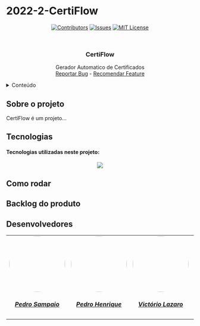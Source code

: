 
# 2022-2-CertiFlow

<a name="readme-top"></a>

<div align="center">

[![Contributors](https://img.shields.io/github/contributors/fga-eps-mds/2022-2-Squad08.svg?style=for-the-badge&color=blueviolet)](https://github.com/fga-eps-mds/2022-2-Squad08/graphs/contributors)
[![Issues](https://img.shields.io/github/issues/fga-eps-mds/2022-2-Squad08.svg?style=for-the-badge&color=blueviolet)](https://github.com/fga-eps-mds/2022-2-Squad08/issues)
[![MIT License](https://img.shields.io/github/license/fga-eps-mds/2022-2-Squad08.svg?style=for-the-badge&color=blueviolet)](https://github.com/fga-eps-mds/2022-2-Squad08/blob/main/LICENSE)

</div>

<br />
<div align="center">
  <a href="https://github.com/fga-eps-mds/2022-2-Squad08">
    <img src="">
  </a>

  <h3 align="center">CertiFlow</h3>

  <p align="center">
   Gerador Automatico de Certificados
    <br />
    <a href="https://github.com/fga-eps-mds/2022-2-Squad08/blob/main/SECURITY.md">Reportar Bug</a>
    -
    <a href="https://github.com/fga-eps-mds/2022-2-Squad08/issues">Recomendar Feature</a>
  </p>
</div>

<!-- TABLE OF CONTENTS -->
<details>
  <summary>Conteúdo</summary>
  <ol>
    <li>
      <a href="#Sobre-o-projeto">Sobre o projeto</a>
      <ul>
        <li><a href="#Tecnologias">Tecnologias</a></li>
      </ul>
    </li>
    <li><a href="#Como-rodar">Como rodar</a></li>
    <li><a href="#Backlog-do-produto">Backlog do produto</a></li>
    <li><a href="#Devenvolvedores">Desenvolvedores</a></li>
  </ol>
</details>

## Sobre o projeto

CertiFlow é um projeto...

## Tecnologias

#### Tecnologias utilizadas neste projeto:

<p align="center">
	<a href="https://skillicons.dev">
		<img src="https://skillicons.dev/icons?i=python,html,css,docker,git,"/>
	</a>
</p>

## Como rodar

## Backlog do produto

## Desenvolvedores

<center>
<table style="margin-left: auto; margin-right: auto;">
    <tr>
        <td align="center">
            <a href="https://github.com/PedroSampaioDias">
                <img style="border-radius: 50%;" src="https://avatars.githubusercontent.com/u/90795603?v=4" width="150px;"/>
                <h5 class="text-center">Pedro Sampaio</h5>
            </a>
        </td>
        <td align="center">
            <a href="https://github.com/phmelosilva">
                <img style="border-radius: 50%;" src="https://avatars.githubusercontent.com/u/88786258?v=4" width="150px;"/>
                <h5 class="text-center">Pedro Henrique</h5>
            </a>
        </td>
        <td align="center">
            <a href="https://github.com/Victor-oss">
                <img style="border-radius: 50%;" src="https://avatars.githubusercontent.com/u/55855365?v=4" width="150px;"/>
                <h5 class="text-center">Victório Lazaro</h5>
            </a>
        </td>
        <td align="center">
            <a href="https://github.com/daniel-de-sousa">
                <img style="border-radius: 50%;" src="https://avatars.githubusercontent.com/u/95941136?v=4" width="150px;"/>
                <h5 class="text-center">Daniel Sousa</h5>
            </a>
        </td>
        <td align="center">
            <a href="https://github.com/Leanddro13">
                <img style="border-radius: 50%;" src="https://avatars.githubusercontent.com/u/86811628?v=4" width="150px;"/>
                <h5 class="text-center">Leandro Silva</h5>
            </a>
        </td>
        <td align="center">
            <a href="https://github.com/BlimblimCFT">
                <img style="border-radius: 50%;" src="https://avatars.githubusercontent.com/u/12275797?v=4" width="150px;"/>
                <h5 class="text-center">Geovane Freitas</h5>
            </a>
        </td>
</table>
</center>
